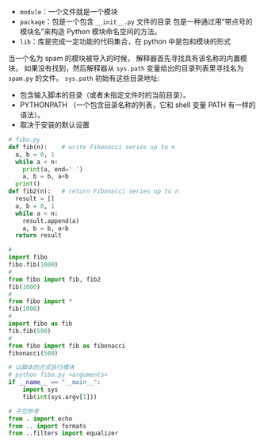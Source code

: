 - `module`：一个文件就是一个模块
- `package`：包是一个包含 `__init__.py` 文件的目录
  包是一种通过用“带点号的模块名”来构造 Python 模块命名空间的方法。
- `lib`：库是完成一定功能的代码集合，在 python 中是包和模块的形式

当一个名为 spam 的模块被导入的时候，
解释器首先寻找具有该名称的内置模块。
如果没有找到，然后解释器从 `sys.path` 变量给出的目录列表里寻找名为 `spam.py` 的文件。
`sys.path` 初始有这些目录地址:

- 包含输入脚本的目录（或者未指定文件时的当前目录）。
- PYTHONPATH （一个包含目录名称的列表，它和 shell 变量 PATH 有一样的语法）。
- 取决于安装的默认设置

```python
# fibo.py
def fib(n):    # write Fibonacci series up to n
  a, b = 0, 1
  while a < n:
    print(a, end=' ')
    a, b = b, a+b
  print()
def fib2(n):   # return Fibonacci series up to n
  result = []
  a, b = 0, 1
  while a < n:
    result.append(a)
    a, b = b, a+b
  return result

#
import fibo
fibo.fib(1000)
#
from fibo import fib, fib2
fib(1000)
#
from fibo import *
fib(1000)
#
import fibo as fib
fib.fib(500)
#
from fibo import fib as fibonacci
fibonacci(500)

# 以脚本的方式执行模块
# python fibo.py <arguments>
if __name__ == "__main__":
    import sys
    fib(int(sys.argv[1]))

# 子包参考
from . import echo
from .. import formats
from ..filters import equalizer
```
